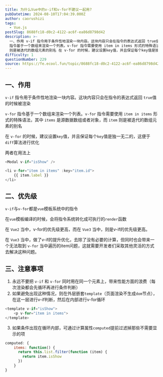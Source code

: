 ```yaml
---
title: 为什么Vue中的v-if和v-for不建议一起用?
pubDatetime: 2024-08-10T17:04:39.000Z
author: caorushizi
tags:
  - Vue.js
postSlug: 8688fc18-d0c2-4122-ac6f-ea86d8798d42
description: >-
  一、作用 v-if 指令用于条件性地渲染一块内容。这块内容只会在指令的表达式返回 true值的时候被渲染 v-for
  指令基于一个数组来渲染一个列表。v-for 指令需要使用 item in items 形式的特殊语法，其中 items 是源数据数组或者对象，而 item
  则是被迭代的数组元素的别名 在 v-for 的时候，建议设置key值，并且保证每个key值是独一无二的，这便于diff算法进行
difficulty: 1
questionNumber: 229
source: https://fe.ecool.fun/topic/8688fc18-d0c2-4122-ac6f-ea86d8798d42
---
```


## 一、作用

`v-if` 指令用于条件性地渲染一块内容。这块内容只会在指令的表达式返回 `true`值的时候被渲染

`v-for` 指令基于一个数组来渲染一个列表。`v-for` 指令需要使用 `item in items` 形式的特殊语法，其中 `items` 是源数据数组或者对象，而 `item` 则是被迭代的数组元素的别名

在 `v-for` 的时候，建议设置`key`值，并且保证每个`key`值是独一无二的，这便于`diff`算法进行优化

两者在用法上

```js
<Modal v-if="isShow" />

<li v-for="item in items" :key="item.id">
    {{ item.label }}
</li>
```

## 二、优先级

`v-if`与`v-for`都是`vue`模板系统中的指令

在`vue`模板编译的时候，会将指令系统转化成可执行的`render`函数

在 `Vue2` 当中，v-for的优先级更高，而在 `Vue3` 当中，则是v-if的优先级更高。

在 `Vue3` 当中，做了v-if的提升优化，去除了没有必要的计算，但同时也会带来一个无法取到 `v-for` 当中遍历的item问题，这就需要开发者们采取其他灵活的方式去解决这种问题。

## 三、注意事项

1. 永远不要把 `v-if` 和 `v-for` 同时用在同一个元素上，带来性能方面的浪费（每次渲染都会先循环再进行条件判断）
2. 如果避免出现这种情况，则在外层嵌套`template`（页面渲染不生成`dom`节点），在这一层进行v-if判断，然后在内部进行v-for循环

```js
<template v-if="isShow">
    <p v-for="item in items">
</template>
```

3. 如果条件出现在循环内部，可通过计算属性`computed`提前过滤掉那些不需要显示的项

```js
computed: {
    items: function() {
      return this.list.filter(function (item) {
        return item.isShow
      })
    }
}
```
